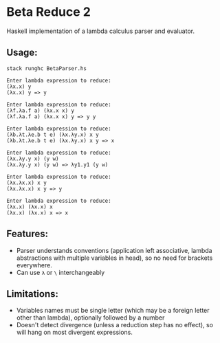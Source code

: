 # Beta Reduce 2

Haskell implementation of a lambda calculus parser and evaluator.

## Usage:

```
stack runghc BetaParser.hs

Enter lambda expression to reduce:
(λx.x) y
(λx.x) y => y

Enter lambda expression to reduce:
(λf.λa.f a) (λx.x x) y
(λf.λa.f a) (λx.x x) y => y y

Enter lambda expression to reduce:
(λb.λt.λe.b t e) (λx.λy.x) x y
(λb.λt.λe.b t e) (λx.λy.x) x y => x

Enter lambda expression to reduce:
(λx.λy.y x) (y w)
(λx.λy.y x) (y w) => λy1.y1 (y w)

Enter lambda expression to reduce:
(λx.λx.x) x y
(λx.λx.x) x y => y

Enter lambda expression to reduce:
(λx.x) (λx.x) x
(λx.x) (λx.x) x => x
```

## Features:

* Parser understands conventions (application left associative, lambda abstractions with multiple variables in head), so no need for brackets everywhere.
* Can use `λ` or `\` interchangeably

## Limitations:

* Variables names must be single letter (which may be a foreign letter other than lambda), optionally followed by a number
* Doesn't detect divergence (unless a reduction step has no effect), so will hang on most divergent expressions.
